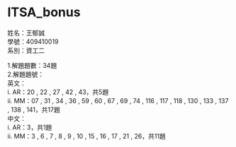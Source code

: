 # ITSA_bonus
姓名：王郁誠<br>
學號：409410019<br>
系別：資工二

1.解題題數：34題<br>
2.解題題號：<br>
英文：<br>
  i.	AR：20 , 22 , 27 , 42 , 43，共5題 <br>
  ii.	MM：07 , 31 , 34 , 36 , 59 , 60 , 67 , 69 , 74 , 116 , 117 , 118 , 130 , 133 , 137 , 138 , 141，共17題<br> 
中文：<br>
  i.	AR：3，共1題<br>
  ii.	MM：3 , 6 , 7 , 8 , 9 , 10 , 15 , 16 , 17 , 21 , 26，共11題<br>
  
